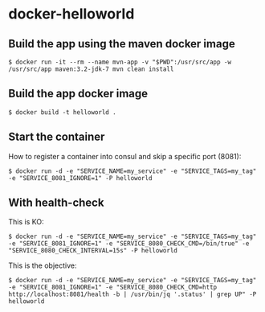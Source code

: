 # docker-helloworld

## Build the app using the maven docker image

```
$ docker run -it --rm --name mvn-app -v "$PWD":/usr/src/app -w /usr/src/app maven:3.2-jdk-7 mvn clean install
```

## Build the app docker image

```
$ docker build -t helloworld .
```

## Start the container

How to register a container into consul and skip a specific port (8081):

```
$ docker run -d -e "SERVICE_NAME=my_service" -e "SERVICE_TAGS=my_tag" -e "SERVICE_8081_IGNORE=1" -P helloworld
```

## With health-check

This is KO: 

```
$ docker run -d -e "SERVICE_NAME=my_service" -e "SERVICE_TAGS=my_tag" -e "SERVICE_8081_IGNORE=1" -e "SERVICE_8080_CHECK_CMD=/bin/true" -e "SERVICE_8080_CHECK_INTERVAL=15s" -P helloworld
```

This is the objective:

```
$ docker run -d -e "SERVICE_NAME=my_service" -e "SERVICE_TAGS=my_tag" -e "SERVICE_8081_IGNORE=1" -e "SERVICE_8080_CHECK_CMD=http http://localhost:8081/health -b | /usr/bin/jq '.status' | grep UP" -P helloworld
```
